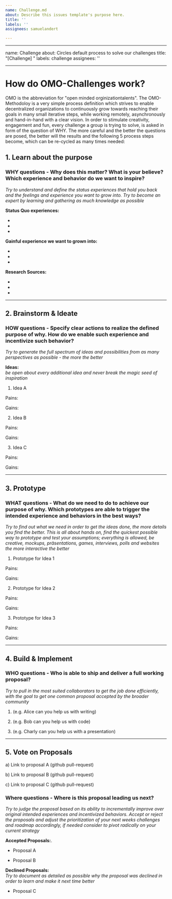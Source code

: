 ```yaml
---
name: Challenge.md
about: Describe this issues template's purpose here.
title: ''
labels: ''
assignees: samuelandert

---
```


---
name: Challenge
about: Circles default process to solve our challenges
title: "[Challenge] "
labels: challenge
assignees: ''

---
# How do OMO-Challenges work?
OMO is the abbreviation for "open minded orginizationtalents". The OMO-Methodoloy is a very simple process definition which strives to enable decentralized organizations to continuously grow towards reaching their goals in many small iterative steps, while working remotely, asynchronously and hand-in-hand with a clear vision.
In order to stimulate creativity, engagement and fun, every challenge a group is trying to solve, is asked in form of the question of WHY. The more careful and the better the questions are posed, the better will the results and the following 5 process steps become, which can be re-cycled as many times needed: 

## 1. Learn about the purpose

### WHY questions - Why does this matter? What is your believe? Which experience and behavior do we want to inspire? 
_Try to understand and define the status experiences that hold you back and the feelings and experience you want to grow into. Try to become an expert by learning and gathering as much knowledge as possible_ 

**Status Quo experiences:**   

-

-

-

**Gainful experience we want to grown into:**

-

-

-


**Research Sources:**

-

-

-

___ 
## 2. Brainstorm & Ideate

### HOW questions - Specify clear actions to realize the defined purpose of why. How do we enable such experience and incentivize such behavior? 
_Try to generate the full spectrum of ideas and possibilities from as many perspectives as possible - the more the better_

**Ideas:**  
_be open about every additional idea and never break the magic seed of inspiration_

1. Idea A 

Pains: 

Gains:

2. Idea B 

Pains: 

Gains:

3. Idea C 

Pains: 

Gains:

___
## 3. Prototype 

### WHAT questions - What do we need to do to achieve our purpose of why. Which prototypes are able to trigger the intended experience and behaviors in the best ways? 
_Try to find out what we need in order to get the ideas done, the more details you find the better. This is all about hands on, find the quickest possible way to prototype and test your assumptions; everything is allowed, be creative, mockups, präsentations, games, interviews, polls and websites the more interactive the better_

1. Prototype for Idea 1

Pains:

Gains:

2. Prototype for Idea 2

Pains:

Gains:


3. Prototype for Idea 3

Pains:

Gains:


___
## 4. Build & Implement

### WHO questions - Who is able to ship and deliver a full working proposal?
_Try to pull in the most suited collaborators to get the job done efficiently, with the goal to get one common proposal accepted by the broader community_

1. (e.g. Alice can you help us with writing)

2. (e.g. Bob can you help us with code)

3. (e.g. Charly can you help us with a presentation)

___
## 5. Vote on Proposals

a) Link to proposal A (github pull-request)

b) Link to proposal B (github pull-request)

c) Link to proposal C (github pull-request)

### Where questions - Where is this proposal leading us next?
_Try to judge the proposal based on its ability to incrementally improve over original intended experiences and incentivized behaviors. Accept or reject the proposals and adjust the prioritization of your next weeks challenges and roadmap accordingly, if needed consider to pivot radically on your current strategy_

**Accepted Proposals:**. 

- Proposal A 

- Proposal B

**Declined Proposals:**  
_Try to document as detailed as possible why the proposal was declined in order to learn and make it next time better_

- Proposal C
